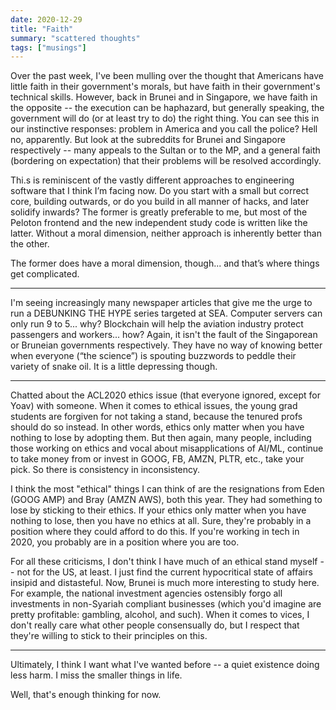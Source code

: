 ```yaml
---
date: 2020-12-29
title: "Faith"
summary: "scattered thoughts"
tags: ["musings"]
---
```


Over the past week, I've been mulling over the thought that Americans have little faith in their government's morals, but have faith in their government's technical skills. However, back in Brunei and in Singapore, we have faith in the opposite -- the execution can be haphazard, but generally speaking, the government will do (or at least try to do) the right thing. You can see this in our instinctive responses: problem in America and you call the police? Hell no, apparently. But look at the subreddits for Brunei and Singapore respectively -- many appeals to the Sultan or to the MP, and a general faith (bordering on expectation) that their problems will be resolved accordingly.

Thi.s is reminiscent of the vastly different approaches to engineering software that I think I’m facing now. Do you start with a small but correct core, building outwards, or do you build in all manner of hacks, and later solidify inwards? The former is greatly preferable to me, but most of the Peloton frontend and the new independent study code is written like the latter. Without a moral dimension, neither approach is inherently better than the other.

The former does have a moral dimension, though... and that’s where things get complicated.

---

I'm seeing increasingly many newspaper articles that give me the urge to run a DEBUNKING THE HYPE series targeted at SEA. Computer servers can only run 9 to 5... why? Blockchain will help the aviation industry protect passengers and workers... how? Again, it isn't the fault of the Singaporean or Bruneian governments respectively. They have no way of knowing better when everyone (“the science”) is spouting buzzwords to peddle their variety of snake oil. It is a little depressing though.

---

Chatted about the ACL2020 ethics issue (that everyone ignored, except for Yoav) with someone. When it comes to ethical issues, the young grad students are forgiven for not taking a stand, because the tenured profs should do so instead. In other words, ethics only matter when you have nothing to lose by adopting them. But then again, many people, including those working on ethics and vocal about misapplications of AI/ML, continue to take money from or invest in GOOG, FB, AMZN, PLTR, etc., take your pick. So there is consistency in inconsistency.

I think the most "ethical" things I can think of are the resignations from Eden (GOOG AMP) and Bray (AMZN AWS), both this year. They had something to lose by sticking to their ethics. If your ethics only matter when you have nothing to lose, then you have no ethics at all. Sure, they're probably in a position where they could afford to do this. If you're working in tech in 2020, you probably are in a position where you are too.

For all these criticisms, I don't think I have much of an ethical stand myself -- not for the US, at least. I just find the current hypocritical state of affairs insipid and distasteful. Now, Brunei is much more interesting to study here. For example, the national investment agencies ostensibly forgo all investments in non-Syariah compliant businesses (which you'd imagine are pretty profitable: gambling, alcohol, and such). When it comes to vices, I don't really care what other people consensually do, but I respect that they're willing to stick to their principles on this.

---

Ultimately, I think I want what I've wanted before -- a quiet existence doing less harm. I miss the smaller things in life.

Well, that's enough thinking for now.
